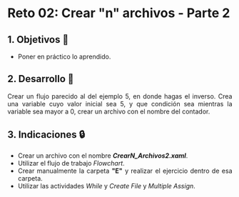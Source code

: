 # Reto 02: Crear "n" archivos - Parte 2

<div style="text-align: justify;">

## 1. Objetivos :dart:

- Poner en práctico lo aprendido.

## 2. Desarrollo :hammer:

Crear un flujo parecido al del ejemplo 5, en donde hagas el inverso. Crea una variable cuyo valor inicial sea 5, y que condición sea mientras la variable sea mayor a 0, crear un archivo con el nombre del contador.

## 3. Indicaciones :lock:

- Crear un archivo con el nombre ***CrearN_Archivos2.xaml***.
- Utilizar el flujo de trabajo *Flowchart*.
- Crear manualmente la carpeta **"E"** y realizar el ejercicio dentro de esa carpeta.
- Utilizar las actividades *While* y *Create File* y *Multiple Assign*.

</div>